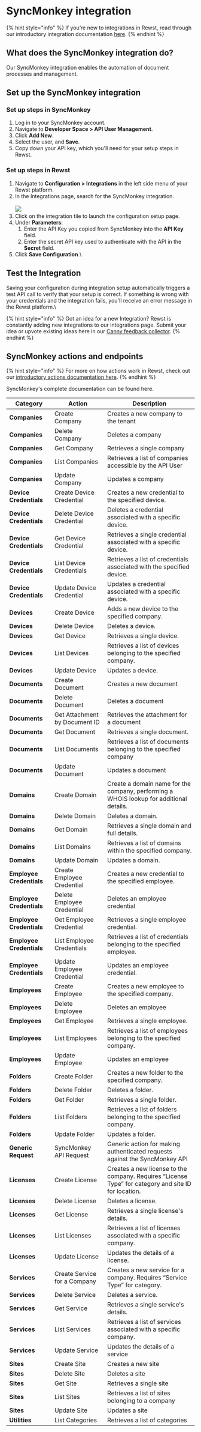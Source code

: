# SyncMonkey integration

{% hint style="info" %}
If you’re new to integrations in Rewst, read through our introductory integration documentation [here](https://docs.rewst.help/documentation/integrations).
{% endhint %}

## What does the SyncMonkey integration do?

Our SyncMonkey integration enables the automation of document processes and management.&#x20;

## Set up the SyncMonkey integration

### Set up steps in SyncMonkey

1. Log in to your SyncMonkey account.
2. Navigate to **Developer Space > API User Management**.
3. Click **Add New**.
4. Select the user, and **Save**.
5. Copy down your API key, which you'll need for your setup steps in Rewst.

### Set up steps in Rewst

1. Navigate to **Configuration > Integrations** in the left side menu of your Rewst platform.
2. In the Integrations page, search for the SyncMonkey integration.\
   \
   ![](<../../../.gitbook/assets/Screenshot 2025-02-26 at 11.54.36 AM.png>)
3. Click on the integration tile to launch the configuration setup page.
4. Under **Parameters**:
   1. Enter the API Key you copied from SyncMonkey into the **API Key** field.
   2. Enter the secret API key used to authenticate with the API in the **Secret** field.
5. Click **Save Configuration**.\


## Test the Integration

Saving your configuration during integration setup automatically triggers a test API call to verify that your setup is correct. If something is wrong with your credentials and the integration fails, you'll receive an error message in the Rewst platform.\


{% hint style="info" %}
Got an idea for a new Integration? Rewst is constantly adding new integrations to our integrations page. Submit your idea or upvote existing ideas here in our [Canny feedback collector](https://rewst.canny.io/integrations).
{% endhint %}

## SyncMonkey actions and endpoints

{% hint style="info" %}
For more on how actions work in Rewst, check out our [introductory actions documentation here](https://docs.rewst.help/documentation/workflows/actions-in-rewst).
{% endhint %}

SyncMonkey's complete documentation can be found here.

| Category                 | Action                        | Description                                                                                          |
| ------------------------ | ----------------------------- | ---------------------------------------------------------------------------------------------------- |
| **Companies**            | Create Company                | Creates a new company to the tenant                                                                  |
| **Companies**            | Delete Company                | Deletes a company                                                                                    |
| **Companies**            | Get Company                   | Retrieves a single company                                                                           |
| **Companies**            | List Companies                | Retrieves a list of companies accessible by the API User                                             |
| **Companies**            | Update Company                | Updates a company                                                                                    |
| **Device Credentials**   | Create Device Credential      | Creates a new credential to the specified device.                                                    |
| **Device Credentials**   | Delete Device Credential      | Deletes a credential associated with a specific device.                                              |
| **Device Credentials**   | Get Device Credential         | Retrieves a single credential associated with a specific device.                                     |
| **Device Credentials**   | List Device Credentials       | Retrieves a list of credentials associated with the specified device.                                |
| **Device Credentials**   | Update Device Credential      | Updates a credential associated with a specific device.                                              |
| **Devices**              | Create Device                 | Adds a new device to the specified company.                                                          |
| **Devices**              | Delete Device                 | Deletes a device.                                                                                    |
| **Devices**              | Get Device                    | Retrieves a single device.                                                                           |
| **Devices**              | List Devices                  | Retrieves a list of devices belonging to the specified company.                                      |
| **Devices**              | Update Device                 | Updates a device.                                                                                    |
| **Documents**            | Create Document               | Creates a new document                                                                               |
| **Documents**            | Delete Document               | Deletes a document                                                                                   |
| **Documents**            | Get Attachment by Document ID | Retrieves the attachment for a document                                                              |
| **Documents**            | Get Document                  | Retrieves a single document.                                                                         |
| **Documents**            | List Documents                | Retrieves a list of documents belonging to the specified company                                     |
| **Documents**            | Update Document               | Updates a document                                                                                   |
| **Domains**              | Create Domain                 | Create a domain name for the company, performing a WHOIS lookup for additional details.              |
| **Domains**              | Delete Domain                 | Deletes a domain.                                                                                    |
| **Domains**              | Get Domain                    | Retrieves a single domain and full details.                                                          |
| **Domains**              | List Domains                  | Retrieves a list of domains within the specified company.                                            |
| **Domains**              | Update Domain                 | Updates a domain.                                                                                    |
| **Employee Credentials** | Create Employee Credential    | Creates a new credential to the specified employee.                                                  |
| **Employee Credentials** | Delete Employee Credential    | Deletes an employee credential                                                                       |
| **Employee Credentials** | Get Employee Credential       | Retrieves a single employee credential.                                                              |
| **Employee Credentials** | List Employee Credentials     | Retrieves a list of credentials belonging to the specified employee.                                 |
| **Employee Credentials** | Update Employee Credential    | Updates an employee credential.                                                                      |
| **Employees**            | Create Employee               | Creates a new employee to the specified company.                                                     |
| **Employees**            | Delete Employee               | Deletes an employee                                                                                  |
| **Employees**            | Get Employee                  | Retrieves a single employee.                                                                         |
| **Employees**            | List Employees                | Retrieves a list of employees belonging to the specified company.                                    |
| **Employees**            | Update Employee               | Updates an employee                                                                                  |
| **Folders**              | Create Folder                 | Creates a new folder to the specified company.                                                       |
| **Folders**              | Delete Folder                 | Deletes a folder.                                                                                    |
| **Folders**              | Get Folder                    | Retrieves a single folder.                                                                           |
| **Folders**              | List Folders                  | Retrieves a list of folders belonging to the specified company.                                      |
| **Folders**              | Update Folder                 | Updates a folder.                                                                                    |
| **Generic Request**      | SyncMonkey API Request        | Generic action for making authenticated requests against the SyncMonkey API                          |
| **Licenses**             | Create License                | Creates a new license to the company. Requires “License Type” for category and site ID for location. |
| **Licenses**             | Delete License                | Deletes a license.                                                                                   |
| **Licenses**             | Get License                   | Retrieves a single license's details.                                                                |
| **Licenses**             | List Licenses                 | Retrieves a list of licenses associated with a specific company.                                     |
| **Licenses**             | Update License                | Updates the details of a license.                                                                    |
| **Services**             | Create Service for a Company  | Creates a new service for a company. Requires “Service Type” for category.                           |
| **Services**             | Delete Service                | Deletes a service.                                                                                   |
| **Services**             | Get Service                   | Retrieves a single service's details.                                                                |
| **Services**             | List Services                 | Retrieves a list of services associated with a specific company.                                     |
| **Services**             | Update Service                | Updates the details of a service                                                                     |
| **Sites**                | Create Site                   | Creates a new site                                                                                   |
| **Sites**                | Delete Site                   | Deletes a site                                                                                       |
| **Sites**                | Get Site                      | Retrieves a single site                                                                              |
| **Sites**                | List Sites                    | Retrieves a list of sites belonging to a company                                                     |
| **Sites**                | Update Site                   | Updates a site                                                                                       |
| **Utilities**            | List Categories               | Retrieves a list of categories                                                                       |

